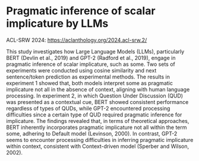# Pragmatic inference of scalar implicature by LLMs
ACL-SRW 2024:
https://aclanthology.org/2024.acl-srw.2/

This study investigates how Large Language Models (LLMs), particularly BERT (Devlin et al., 2019) and GPT-2 (Radford et al., 2019), engage in pragmatic inference of scalar implicature, such as some. Two sets of experiments were conducted using cosine similarity and next sentence/token prediction as experimental methods. The results in experiment 1 showed that, both models interpret some as pragmatic implicature not all in the absence of context, aligning with human language processing. In experiment 2, in which Question Under Discussion (QUD) was presented as a contextual cue, BERT showed consistent performance regardless of types of QUDs, while GPT-2 encountered processing difficulties since a certain type of QUD required pragmatic inference for implicature. The findings revealed that, in terms of theoretical approaches, BERT inherently incorporates pragmatic implicature not all within the term some, adhering to Default model (Levinson, 2000). In contrast, GPT-2 seems to encounter processing difficulties in inferring pragmatic implicature within context, consistent with Context-driven model (Sperber and Wilson, 2002).
